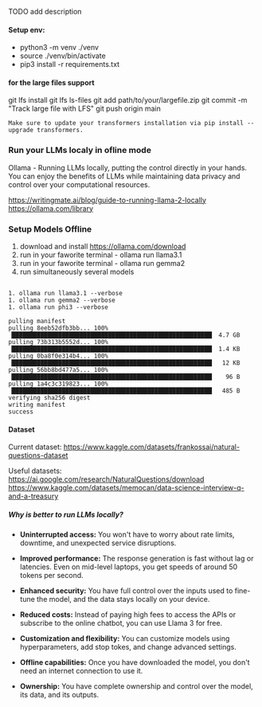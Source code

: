 TODO add description 

#### Setup env:

- python3 -m venv ./venv
- source ./venv/bin/activate
- pip3 install -r requirements.txt

#### for the large files support
git lfs install
git lfs ls-files
git add path/to/your/largefile.zip
git commit -m "Track large file with LFS"
git push origin main


```
Make sure to update your transformers installation via pip install --upgrade transformers.
```


### Run your LLMs localy in ofline mode
Ollama - Running LLMs locally, putting the control directly in your hands.
You can enjoy the benefits of LLMs while maintaining data privacy and control over your computational resources.

https://writingmate.ai/blog/guide-to-running-llama-2-locally
https://ollama.com/library

### Setup Models Offline 

1. download and install https://ollama.com/download
2. run in your faworite terminal - ollama run llama3.1
3. run in your faworite terminal - ollama run gemma2
4. run simultaneously several models

```

1. ollama run llama3.1 --verbose
1. ollama run gemma2 --verbose
1. ollama run phi3 --verbose
 
pulling manifest
pulling 8eeb52dfb3bb... 100% ▕████████████████████████████████████████████████████████▏ 4.7 GB
pulling 73b313b5552d... 100% ▕████████████████████████████████████████████████████████▏ 1.4 KB
pulling 0ba8f0e314b4... 100% ▕████████████████████████████████████████████████████████▏  12 KB
pulling 56bb8bd477a5... 100% ▕████████████████████████████████████████████████████████▏   96 B
pulling 1a4c3c319823... 100% ▕████████████████████████████████████████████████████████▏  485 B
verifying sha256 digest
writing manifest
success
```

#### Dataset
Current dataset:
https://www.kaggle.com/datasets/frankossai/natural-questions-dataset

Useful datasets:
https://ai.google.com/research/NaturalQuestions/download
https://www.kaggle.com/datasets/memocan/data-science-interview-q-and-a-treasury




#####  Why is better to run LLMs locally? 

- **Uninterrupted access:** You won't have to worry about rate limits, downtime, and unexpected service disruptions.

- **Improved performance:** The response generation is fast without lag or latencies. Even on mid-level laptops, you get speeds of around 50 tokens per second.

- **Enhanced security:** You have full control over the inputs used to fine-tune the model, and the data stays locally on your device.

- **Reduced costs:** Instead of paying high fees to access the APIs or subscribe to the online chatbot, you can use Llama 3 for free.

- **Customization and flexibility:** You can customize models using hyperparameters, add stop tokes, and change advanced settings.

- **Offline capabilities:** Once you have downloaded the model, you don't need an internet connection to use it.

- **Ownership:** You have complete ownership and control over the model, its data, and its outputs.
 

